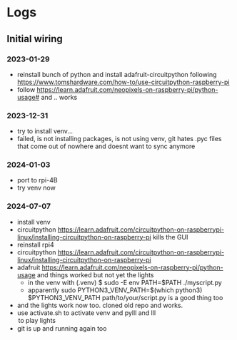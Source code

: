 # Logs

## Initial wiring

### 2023-01-29

- reinstall bunch of python and install adafruit-circuitpython following <https://www.tomshardware.com/how-to/use-circuitpython-raspberry-pi>
- follow <https://learn.adafruit.com/neopixels-on-raspberry-pi/python-usage#> and .. works

### 2023-12-31

- try to install venv...
- failed, is not installing packages, is not using venv, git hates .pyc files that come out of nowhere and doesnt want to sync anymore

### 2024-01-03

- port to rpi-4B
- try venv now

### 2024-07-07

- install venv
- circuitpython <https://learn.adafruit.com/circuitpython-on-raspberrypi-linux/installing-circuitpython-on-raspberry-pi> kills the GUI
- reinstall rpi4
- circuitpython <https://learn.adafruit.com/circuitpython-on-raspberrypi-linux/installing-circuitpython-on-raspberry-pi>
- adafruit https://learn.adafruit.com/neopixels-on-raspberry-pi/python-usage and things worked but not yet the lights
  - in the venv with (.venv) $ sudo -E env PATH=$PATH ./myscript.py
  - apparently sudo PYTHON3_VENV_PATH=$(which python3) $PYTHON3_VENV_PATH path/to/your/script.py is a good thing too
- and the lights work now too. cloned old repo and works. 
- use activate.sh to activate venv and pylll and lll <option> to play lights
- git is up and running again too
